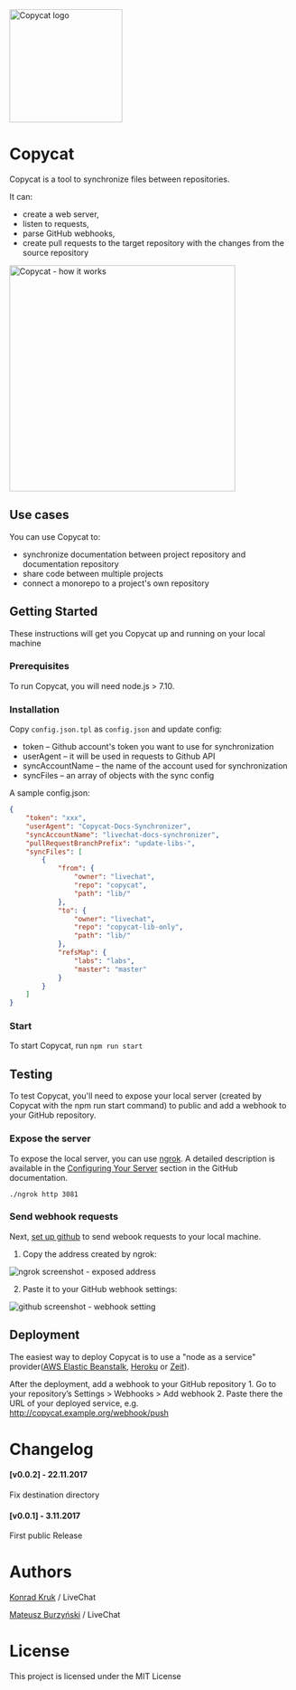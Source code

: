 <img src="https://static.staging.livechatinc.com/1520/OY0OYN7GUH/fd36406499d70e560c0e61b19fa1a392/copycat.png" alt="Copycat logo" width="200px">

# Copycat

Copycat is a tool to synchronize files between repositories.

It can:
- create a web server,
- listen to requests,
- parse GitHub webhooks,
- create pull requests to the target repository with the changes from the source repository

<img src="https://static.staging.livechatinc.com/1520/OY0O0Q2OFU/c8d6a88d4a2467e03c993acaddd445f7/copycat-chart.png" alt="Copycat - how it works" width="400px">

## Use cases

You can use Copycat to:

- synchronize documentation between project repository and documentation repository
- share code between multiple projects
- connect a monorepo to a project's own repository

## Getting Started

These instructions will get you Copycat up and running on your local machine

### Prerequisites

To run Copycat, you will need node.js > 7.10.

### Installation

Copy `config.json.tpl` as `config.json` and update config:

- token – Github account's token you want to use for synchronization
- userAgent – it will be used in requests to Github API
- syncAccountName – the name of the account used for synchronization
- syncFiles – an array of objects with the sync config

A sample config.json:

```json
{
    "token": "xxx",
    "userAgent": "Copycat-Docs-Synchronizer",
    "syncAccountName": "livechat-docs-synchronizer",
    "pullRequestBranchPrefix": "update-libs-",
    "syncFiles": [
        {
            "from": {
                "owner": "livechat",
                "repo": "copycat",
                "path": "lib/"
            },
            "to": {
                "owner": "livechat",
                "repo": "copycat-lib-only",
                "path": "lib/"
            },
            "refsMap": {
                "labs": "labs",
                "master": "master"
            }
        }
    ]
}

```

### Start

To start Copycat, run `npm run start`

## Testing

To test Copycat, you'll need to expose your local server (created by Copycat with the npm run start command) to public and add a webhook to your GitHub repository.

### Expose the server

To expose the local server, you can use [ngrok](https://ngrok.com/). A detailed description is available in the [Configuring Your Server](https://developer.github.com/webhooks/configuring/) section in the GitHub documentation.

```
./ngrok http 3081
```

### Send webhook requests

Next, [set up github](https://developer.github.com/webhooks/creating/) to send webook requests to your local machine.

1. Copy the address created by ngrok:

<img src="https://static.staging.livechatinc.com/1520/OY0O0S6C34/5758871df367f1d68cc246dc3dc39331/config1.png" alt="ngrok screenshot - exposed address">

2. Paste it to your GitHub webhook settings:

<img src="https://static.staging.livechatinc.com/1520/OY0O0S6C34/4a728e5227c1d1e45dd63d39b0f691d4/config2.png" alt="github screenshot - webhook setting">

## Deployment

The easiest way to deploy Copycat is to use a "node as a service" provider([AWS Elastic Beanstalk](https://aws.amazon.com/elasticbeanstalk/), [Heroku](https://heroku.com) or [Zeit](https://zeit.co/)).

After the deployment, add a webhook to your GitHub repository
    1. Go to your repository’s Settings > Webhooks > Add webhook
    2. Paste there the URL of your deployed service, e.g. http://copycat.example.org/webhook/push

# Changelog

#### [v0.0.2] - 22.11.2017
Fix destination directory

#### [v0.0.1] - 3.11.2017
First public Release

# Authors

[Konrad Kruk](https://twitter.com/konradkpl) / LiveChat

[Mateusz Burzyński](https://twitter.com/AndaristRake) / LiveChat

# License

This project is licensed under the MIT License 

